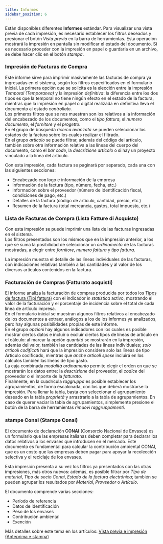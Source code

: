 ```yaml
---
title: Informes
sidebar_position: 6
---
```


Están disponibles diferentes **Informes** estándar. Para visualizar una vista previa de cada impresión, es necesario establecer los filtros deseados y presionar el botón *Vista previa* en la barra de herramientas. Esta operación mostrará la impresión en pantalla sin modificar el estado del documento. Si es necesario proceder con la impresión en papel o guardarla en un archivo, se debe hacer clic en el botón *stampa*.

### Impresión de Facturas de Compra

Este informe sirve para imprimir masivamente las facturas de compra ya ingresadas en el sistema, según los filtros especificados en el formulario inicial. La primera opción que se solicita es la elección entre la impresión *Temporal (Temporanea)* y la impresión *definitiva*: la diferencia entre los dos tipos es que la temporal no tiene ningún efecto en el estado de la factura, mientras que la impresión en papel o digital realizada en definitiva lleva el documento al estado *controllato*.  
Los primeros filtros que se nos muestran son los relativos a la información del encabezado de los documentos, como el *tipo fattura*, el *numero documento*, el *fornitore* y el *progetto*.  
En el grupo de búsqueda *ricerca avanzata* se pueden seleccionar los estados de la factura sobre los cuales realizar el filtrado.  
En el grupo *articolo* se puede filtrar, además del código del artículo, también sobre otra información relativa a las líneas del cuerpo del documento, como el *bar code*, la *descrizione articolo* o si hay un proyecto vinculado a la línea del artículo.

Con esta impresión, cada factura se paginará por separado, cada una con las siguientes secciones:
- Encabezado con logo e información de la empresa
- Información de la factura (tipo, número, fecha, etc.)
- Información sobre el proveedor (número de identificación fiscal, condiciones de pago, etc.)
- Detalles de la factura (código de artículo, cantidad, precio, etc.)
- Resumen de la factura (total mercancía, gastos, total impuesto, etc.)

### Lista de Facturas de Compra (Lista Fatture di Acquisto)

Con esta impresión se puede imprimir una lista de las facturas ingresadas en el sistema.  
Los filtros presentados son los mismos que en la impresión anterior, a los que se suma la posibilidad de seleccionar un *ordinamento* de las facturas mostradas, a elegir entre *fornitore*, *numero fattura* y *tipo fattura*.

La impresión muestra el detalle de las líneas individuales de las facturas, con indicaciones relativas también a las cantidades y al valor de los diversos artículos contenidos en la factura.

### Facturación de Compras (Fatturato acquisti)

El informe analiza la facturación de compras producida por todos los [Tipos de factura (Tipi fattura)](/docs/configurations/tables/purchase/purchase-invoices-type/) con el indicador *in statistica* activo, mostrando el valor de la facturación y el porcentaje de incidencia sobre el total de cada línea de artículo impresa.  
En el formulario inicial se muestran algunos filtros relativos al encabezado de los documentos a extraer, análogos a los de los informes ya analizados, pero hay algunas posibilidades propias de este informe.  
En el grupo *opzioni* hay algunos indicadores con los cuales es posible mostrar ciertos datos e incluir o excluir ciertos tipos de líneas de artículo en el cálculo: al marcar la opción *quantità* se mostrarán en la impresión, además del valor, también las cantidades de las líneas individuales; *solo articoli codificati* hará que la impresión considere solo las líneas de tipo Artículo codificado, mientras que *anche articoli spese* incluirá en los cálculos también las líneas de tipo gasto.  
La caja combinada *modalità ordinamento* permite elegir el orden en que se mostrarán los datos entre: la *descrizione* del proveedor, el *codice* del proveedor o el importe de la *fatturato*.  
Finalmente, en la cuadrícula *raggruppa* es posible establecer los agrupamientos, de forma escalonada, con los que deberá mostrarse la impresión. Para llenar la tabla, basta con seleccionar el agrupamiento deseado en la tabla *proprietà* y arrastrarlo a la tabla de agrupamientos. En caso de querer vaciar la tabla de agrupamientos, simplemente presione el botón de la barra de herramientas *rimuovi raggruppamenti*.

### stampe Conai (Stampe Conai)

El documento de declaración **CONAI** (Consorcio Nacional de Envases) es un formulario que las empresas italianas deben completar para declarar los datos relativos a los envases que introducen en el mercado. Este documento es fundamental para calcular la contribución ambiental CONAI, que es un costo que las empresas deben pagar para apoyar la recolección selectiva y el reciclaje de los envases.  

Esta impresión presenta a su vez los filtros ya presentados con las otras impresiones, más otros nuevos: además, es posible filtrar por *Tipo de material*, *Tipo de socio Conai*, *Estado de la factura electrónica*; también se pueden agrupar los resultados por *Material*, *Proveedor* o *Artículo*.  

El documento comprende varias secciones:
- Período de referencia
- Datos de identificación
- Peso de los envases
- Contribución ambiental
- Exención

Más detalles sobre este tema en los artículos: [Vista previa e impresión (Anteprima e stampa)](/docs/guide/common/operations-with-data/reports)